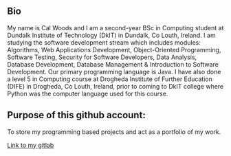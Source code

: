 <article>
  <section>
    <h2>Bio</h2>
    <p>My name is Cal Woods and I am a second-year BSc in Computing student at Dundalk Institute of Technology (DkIT) in Dundalk, Co Louth, Ireland. I am studying the software development stream which includes modules: Algorithms, Web Applications Development, Object-Oriented Programming, Software Testing, Security for Software Developers, Data Analysis, Database Development, Database Management & Introduction to Software Development. Our primary programming language is Java. I have also done a level 5 in Computing course at Drogheda Institute of Further Education (DIFE) in Drogheda, Co Louth, Ireland, prior to coming to DkIT college where Python was the computer language used for this course.</p>
  </section>
  <section>
    <h2>Purpose of this github account:</h2>
    <p>To store my programming based projects and act as a portfolio of my work.</p>
  </section>
</article>
<footer>
  <a href="https://gitlab.comp.dkit.ie/d00270955" target="_blank">Link to my gitlab</a>
</footer>
